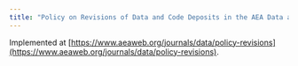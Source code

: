 ```yaml
---
title: "Policy on Revisions of Data and Code Deposits in the AEA Data and Code Repository"
---
```


Implemented at [https://www.aeaweb.org/journals/data/policy-revisions](https://www.aeaweb.org/journals/data/policy-revisions).